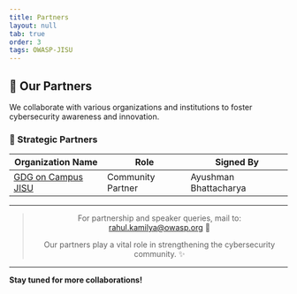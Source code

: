 ```yaml
---
title: Partners
layout: null
tab: true
order: 3
tags: OWASP-JISU
---
```


## 🤝 Our Partners  

We collaborate with various organizations and institutions to foster cybersecurity awareness and innovation.  

### 🌟 Strategic Partners  

| Organization Name | Role                       | Signed By             |
|-------------------|----------------------------|---------------------- |
| [GDG on Campus JISU](https://gdg.community.dev/gdg-on-campus-jis-university-kolkata-india/) | Community Partner | Ayushman Bhattacharya  |

---
> <p align="center"> For partnership and speaker queries, mail to: <a href="mailto:rahul.kamilya@owasp.org">rahul.kamilya@owasp.org</a> 📩
> <p align="center"> Our partners play a vital role in strengthening the cybersecurity community. ✨

---

<b>Stay tuned for more collaborations! </b> 
